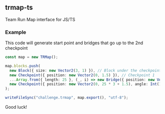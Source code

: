 ## trmap-ts
Team Run Map interface for JS/TS

### Example
This code will generate start point and bridges that go up to the 2nd checkpoint
```ts
const map = new TRMap();

map.blocks.push(
  new Block({ size: new Vector2(3, 1) }), // Block under the checkpoint
  new Checkpoint({ position: new Vector2(0, 1.5) }), // Checkpoint 1
  ...Array.from({ length: 25 }, (_, i) => new Bridge({ position: new Vector2(0, i * 3 + 3), size: new Vector2(3, 1) })), // Bridges
  new Checkpoint({ position: new Vector2(0, 25 * 3 + 1.5), angle: Int(180) }) // Last checkpoint
);

writeFileSync("challenge.trmap", map.export(), "utf-8");
```

Good luck!
